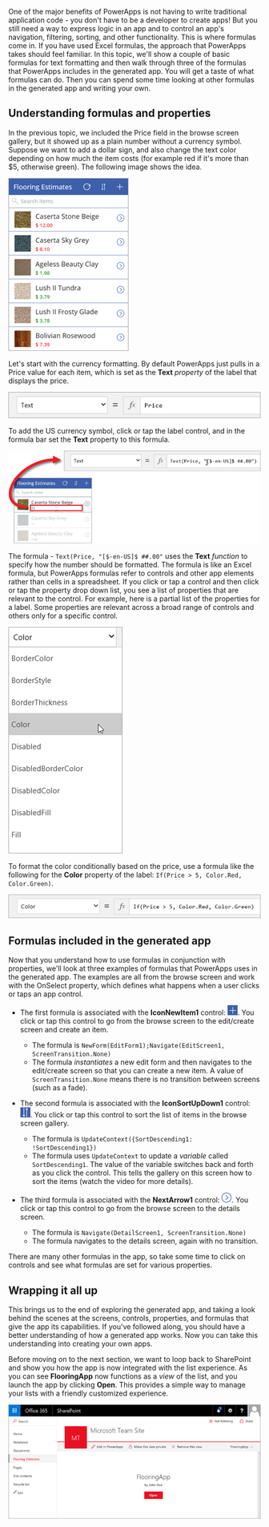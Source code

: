 One of the major benefits of PowerApps is not having to write traditional application code - you don't have to be a developer to create apps! But you still need a way to express logic in an app and to control an app's navigation, filtering, sorting, and other functionality. This is where formulas come in. If you have used Excel formulas, the approach that PowerApps takes should feel familiar. In this topic, we'll show a couple of basic formulas for text formatting and then walk through three of the formulas that PowerApps includes in the generated app. You will get a taste of what formulas can do. Then you can spend some time looking at other formulas in the generated app and writing your own.

## Understanding formulas and properties
In the previous topic, we included the Price field in the browse screen gallery, but it showed up as a plain number without a currency symbol. Suppose we want to add a dollar sign, and also change the text color depending on how much the item costs (for example red if it's more than $5, otherwise green). The following image shows the idea.

![Text formatting for color and currency](./media/learning-spo-app-explore-formulas/text-formatting.png)

Let's start with the currency formatting. By default PowerApps just pulls in a Price value for each item, which is set as the **Text** *property* of the label that displays the price.

![Price default formatting](./media/learning-spo-app-explore-formulas/price-default.png)

To add the US currency symbol, click or tap the label control, and in the formula bar set the **Text** property to this formula.

![Price currency formatting](./media/learning-spo-app-explore-formulas/price-formatted.png)

The formula - `Text(Price, "[$-en-US]$ ##.00"` uses the **Text** *function* to specify how the number should be formatted. The formula is like an Excel formula, but PowerApps formulas refer to controls and other app elements rather than cells in a spreadsheet. If you click or tap a control and then click or tap the property drop down list, you see a list of properties that are relevant to the control. For example, here is a partial list of the properties for a label. Some properties are relevant across a broad range of controls and others only for a specific control.

![Setting properties](./media/learning-spo-app-explore-formulas/properties.png)

To format the color conditionally based on the price, use a formula like the following for the **Color** property of the label: `If(Price > 5, Color.Red, Color.Green)`.

![Price color formatting](./media/learning-spo-app-explore-formulas/color-formatted.png)

## Formulas included in the generated app
Now that you understand how to use formulas in conjunction with properties, we'll look at three examples of formulas that PowerApps uses in the generated app. The examples are all from the browse screen and work with the OnSelect property, which defines what happens when a user clicks or taps an app control.

* The first formula is associated with the **IconNewItem1** control: ![New item icon](./media/learning-spo-app-explore-formulas/icon-add-item.png). You click or tap this control to go from the browse screen to the edit/create screen and create an item. 
  
  * The formula is `NewForm(EditForm1);Navigate(EditScreen1, ScreenTransition.None)`
  * The formula *instantiates* a new edit form and then navigates to the edit/create screen so that you can create a new item. A value of `ScreenTransition.None` means there is no transition between screens (such as a fade).
* The second formula is associated with the **IconSortUpDown1** control: ![Sort gallery icon](./media/learning-spo-app-explore-formulas/icon-sort.png). You click or tap this control to sort the list of items in the browse screen gallery.
  
  * The formula is `UpdateContext({SortDescending1: !SortDescending1})`
  * The formula uses `UpdateContext` to update a *variable* called `SortDescending1`. The value of the variable switches back and forth as you click the control. This tells the gallery on this screen how to sort the items (watch the video for more details). 
* The third formula is associated with the **NextArrow1** control: ![Go to details arrow icon](./media/learning-spo-app-explore-formulas/icon-arrow.png). You click or tap this control to go from the browse screen to the details screen.
  
  * The formula is `Navigate(DetailScreen1, ScreenTransition.None)`
  * The formula navigates to the details screen, again with no transition.

There are many other formulas in the app, so take some time to click on controls and see what formulas are set for various properties.

## Wrapping it all up
This brings us to the end of exploring the generated app, and taking a look behind the scenes at the screens, controls, properties, and formulas that give the app its capabilities. If you've followed along, you should have a better understanding of how a generated app works. Now you can take this understanding into creating your own apps. 

Before moving on to the next section, we want to loop back to SharePoint and show you how the app is now integrated with the list experience. As you can see **FlooringApp** now functions as a *view* of the list, and you launch the app by clicking **Open**. This provides a simple way to manage your lists with a friendly customized experience.

![App as view of Sharepoint list](./media/learning-spo-app-explore-formulas/list-view.png)
